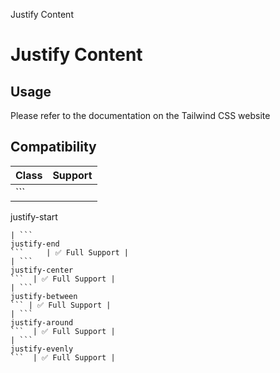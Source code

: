 Justify Content

# Justify Content

## Usage

Please refer to the documentation on the Tailwind CSS website

## Compatibility

| Class                   | Support        |
| ----------------------- | -------------- |
| ```
justify-start
```   | ✅ Full Support |
| ```
justify-end
```     | ✅ Full Support |
| ```
justify-center
```  | ✅ Full Support |
| ```
justify-between
``` | ✅ Full Support |
| ```
justify-around
```  | ✅ Full Support |
| ```
justify-evenly
```  | ✅ Full Support |
